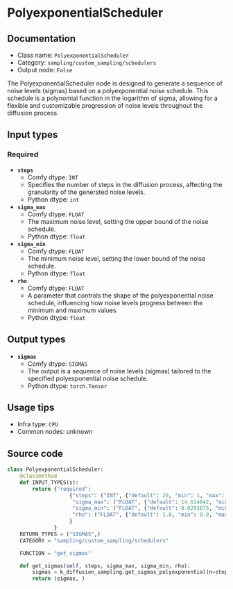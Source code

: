 # PolyexponentialScheduler
## Documentation
- Class name: `PolyexponentialScheduler`
- Category: `sampling/custom_sampling/schedulers`
- Output node: `False`

The PolyexponentialScheduler node is designed to generate a sequence of noise levels (sigmas) based on a polyexponential noise schedule. This schedule is a polynomial function in the logarithm of sigma, allowing for a flexible and customizable progression of noise levels throughout the diffusion process.
## Input types
### Required
- **`steps`**
    - Comfy dtype: `INT`
    - Specifies the number of steps in the diffusion process, affecting the granularity of the generated noise levels.
    - Python dtype: `int`
- **`sigma_max`**
    - Comfy dtype: `FLOAT`
    - The maximum noise level, setting the upper bound of the noise schedule.
    - Python dtype: `float`
- **`sigma_min`**
    - Comfy dtype: `FLOAT`
    - The minimum noise level, setting the lower bound of the noise schedule.
    - Python dtype: `float`
- **`rho`**
    - Comfy dtype: `FLOAT`
    - A parameter that controls the shape of the polyexponential noise schedule, influencing how noise levels progress between the minimum and maximum values.
    - Python dtype: `float`
## Output types
- **`sigmas`**
    - Comfy dtype: `SIGMAS`
    - The output is a sequence of noise levels (sigmas) tailored to the specified polyexponential noise schedule.
    - Python dtype: `torch.Tensor`
## Usage tips
- Infra type: `CPU`
- Common nodes: unknown


## Source code
```python
class PolyexponentialScheduler:
    @classmethod
    def INPUT_TYPES(s):
        return {"required":
                    {"steps": ("INT", {"default": 20, "min": 1, "max": 10000}),
                     "sigma_max": ("FLOAT", {"default": 14.614642, "min": 0.0, "max": 1000.0, "step":0.01, "round": False}),
                     "sigma_min": ("FLOAT", {"default": 0.0291675, "min": 0.0, "max": 1000.0, "step":0.01, "round": False}),
                     "rho": ("FLOAT", {"default": 1.0, "min": 0.0, "max": 100.0, "step":0.01, "round": False}),
                    }
               }
    RETURN_TYPES = ("SIGMAS",)
    CATEGORY = "sampling/custom_sampling/schedulers"

    FUNCTION = "get_sigmas"

    def get_sigmas(self, steps, sigma_max, sigma_min, rho):
        sigmas = k_diffusion_sampling.get_sigmas_polyexponential(n=steps, sigma_min=sigma_min, sigma_max=sigma_max, rho=rho)
        return (sigmas, )

```
